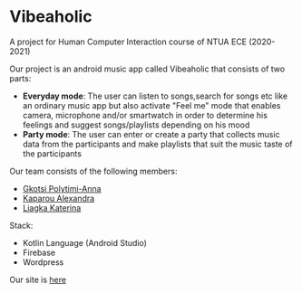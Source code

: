 # Vibeaholic

A project for Human Computer Interaction course of NTUA ECE (2020-2021)

Our project is an android music app called Vibeaholic that consists of two parts:
* **Everyday mode**: The user can listen to songs,search for songs etc like an ordinary music app but also activate "Feel me" mode
that enables camera, microphone and/or smartwatch in order to determine his feelings and suggest songs/playlists
depending on his mood
* **Party mode**: The user can enter or create a party that collects music data from the participants and make playlists that
suit the music taste of the participants

Our team consists of the following members:
* [Gkotsi Polytimi-Anna](https://github.com/PolyannaG)
* [Kaparou Alexandra](https://github.com/alexandrakapa)
* [Liagka Katerina](https://github.com/LiagkaAikaterini)

Stack:
* Kotlin Language (Android Studio)
* Firebase
* Wordpress

Our site is [here](https://snf-16344.ok-kno.grnetcloud.net/site1/)
